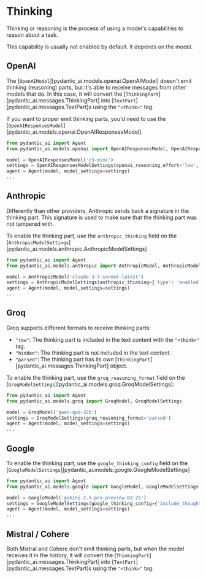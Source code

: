 # Thinking

Thinking or reasoning is the process of using a model's capabilities to reason about a task.

This capability is usually not enabled by default. It depends on the model.

## OpenAI

The [`OpenAIModel`][pydantic_ai.models.openai.OpenAIModel] doesn't emit thinking (reasoning) parts,
but it's able to receive messages from other models that do. In this case, it will convert the
[`ThinkingPart`][pydantic_ai.messages.ThinkingPart] into [`TextPart`][pydantic_ai.messages.TextPart]s using the
`"<think>"` tag.

If you want to proper emit thinking parts, you'd need to use the
[`OpenAIResponsesModel`][pydantic_ai.models.openai.OpenAIResponsesModel].

```python {title="openai_thinking_part.py"}
from pydantic_ai import Agent
from pydantic_ai.models.openai import OpenAIResponsesModel, OpenAIResponsesModelSettings

model = OpenAIResponsesModel('o3-mini')
settings = OpenAIResponsesModelSettings(openai_reasoning_effort='low', openai_reasoning_summary='detailed')
agent = Agent(model, model_settings=settings)
...
```

## Anthropic

Differently than other providers, Anthropic sends back a signature in the thinking part. This signature
is used to make sure that the thinking part was not tampered with.

To enable the thinking part, use the `anthropic_thinking` field on the
[`AnthropicModelSettings`][pydantic_ai.models.anthropic.AnthropicModelSettings]

```python {title="anthropic_thinking_part.py"}
from pydantic_ai import Agent
from pydantic_ai.models.anthropic import AnthropicModel, AnthropicModelSettings

model = AnthropicModel('claude-3-7-sonnet-latest')
settings = AnthropicModelSettings(anthropic_thinking={'type': 'enabled', 'budget_tokens': 1024})
agent = Agent(model, model_settings=settings)
...
```

## Groq

Groq supports different formats to receive thinking parts:

- `"raw"`: The thinking part is included in the text content with the `"<think>"` tag.
- `"hidden"`: The thinking part is not included in the text content.
- `"parsed"`: The thinking part has its own [`ThinkingPart`][pydantic_ai.messages.ThinkingPart] object.

To enable the thinking part, use the `groq_reasoning_format` field on the
[`GroqModelSettings`][pydantic_ai.models.groq.GroqModelSettings]:

```python {title="groq_thinking_part.py"}
from pydantic_ai import Agent
from pydantic_ai.models.groq import GroqModel, GroqModelSettings

model = GroqModel('qwen-qwq-32b')
settings = GroqModelSettings(groq_reasoning_format='parsed')
agent = Agent(model, model_settings=settings)
...
```

## Google

To enable the thinking part, use the `google_thinking_config` field on the
[`GoogleModelSettings`][pydantic_ai.models.google.GoogleModelSettings]

```python {title="google_thinking_part.py"}
from pydantic_ai import Agent
from pydantic_ai.models.google import GoogleModel, GoogleModelSettings

model = GoogleModel('gemini-2.5-pro-preview-03-25')
settings = GoogleModelSettings(google_thinking_config={'include_thoughts': True})
agent = Agent(model, model_settings=settings)
...
```

## Mistral / Cohere

Both Mistral and Cohere don't emit thinking parts, but when the model receives it in the history, it will convert the
[`ThinkingPart`][pydantic_ai.messages.ThinkingPart] into [`TextPart`][pydantic_ai.messages.TextPart]s using the
`"<think>"` tag.
